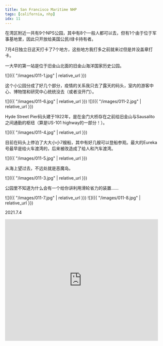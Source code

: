 ```yaml
---
title: San Francisco Maritime NHP
tags: [california, nhp]
idx: 11
---
```


在湾区附近一共有9个NPS公园，其中有8个一般人都可以去，但有1个由于位于军事基地里，因此只开放给美国公民/绿卡持有者。

7月4日独立日这天打卡了7个地方，这些地方我打多之前就来过但是并没盖章打卡。

一大早的第一站是位于旧金山北面的旧金山海洋国家历史公园。

![]({{ "/images/011-1.jpg" | relative_url }})

这个小公园分成了好几个部分，疫情的关系我只去了露天的码头，室内的游客中心、博物馆和研究中心统统没去（或者没开门）。

![]({{ "/images/011-6.jpg" | relative_url }})
![]({{ "/images/011-2.jpg" | relative_url }})

Hyde Street Pier码头建于1922年，是在金门大桥存在之前给旧金山与Sausalito之间通勤的枢纽（算是US-101 highway的一部分！）。

![]({{ "/images/011-4.jpg" | relative_url }})

目前在码头上停泊了大大小小7艘船，其中有好几艘可以登船参观。最大的Eureka号最早是给火车渡湾的，后来被改造成了给人和汽车渡湾。

![]({{ "/images/011-5.jpg" | relative_url }})

从海上望过去，不远处就是恶魔岛。

![]({{ "/images/011-3.jpg" | relative_url }})

公园里不知道为什么会有一个给你讲利用滑轮省力的装置……

![]({{ "/images/011-7.jpg" | relative_url }})
![]({{ "/images/011-8.jpg" | relative_url }})

2021.7.4

<iframe src="https://www.google.com/maps/embed?pb=!1m14!1m8!1m3!1d100871.84542138026!2d-122.4263601!3d37.807726!3m2!1i1024!2i768!4f13.1!3m3!1m2!1s0x808580e1a8edb3ed%3A0xb71a9f534658cd95!2sSan%20Francisco%20Maritime%20National%20Historical%20Park!5e0!3m2!1sen!2sus!4v1652161544283!5m2!1sen!2sus" width="100%" height="400" style="border:0;" allowfullscreen="" loading="lazy" referrerpolicy="no-referrer-when-downgrade"></iframe>
